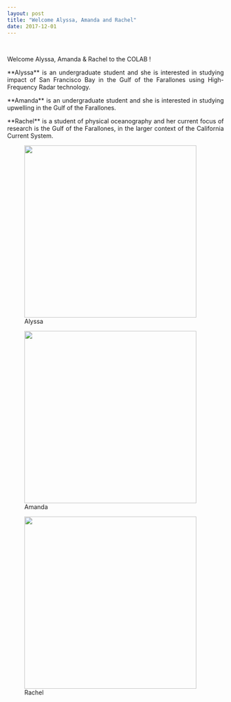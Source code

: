```yaml
---
layout: post
title: "Welcome Alyssa, Amanda and Rachel"
date: 2017-12-01
---
```


<br>

<div style="text-align:justify" markdown="1">

Welcome Alyssa, Amanda & Rachel to the COLAB !

<p> **Alyssa** is an undergraduate student and she is interested in studying impact of San Francisco Bay in the Gulf of the Farallones using High-Frequency Radar technology. </p>

<p> **Amanda** is an undergraduate student and she is interested in studying upwelling in the Gulf of the Farallones.</p>

<p> **Rachel** is a student of physical oceanography and her current focus of research is the Gulf of the Farallones, in the larger context of the California Current System.</p>

<figure>
<img src="{{ site.url }}{{ site.baseurl }}/images/teampic/alyssa.jpg" class="img-responsive" width="400px" height="auto" />
<figcaption> Alyssa
</figcaption>
</figure>

<figure>
<img src="{{ site.url }}{{ site.baseurl }}/images/teampic/amanda.jpg" class="img-responsive" width="400px" height="auto" />
<figcaption> Amanda
</figcaption>
</figure>

<figure>
<img src="{{ site.url }}{{ site.baseurl }}/images/teampic/rachel.jpg" class="img-responsive" width="400px" height="auto" />
<figcaption> Rachel
</figcaption>
</figure>


</div>
